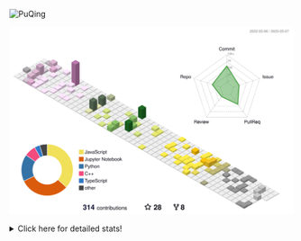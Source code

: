 ![PuQing](https://user-images.githubusercontent.com/27223114/171565019-9a56fae6-b08b-421f-99db-7e830da42371.png)

![](./profile-3d-contrib/profile-season-animate.svg)

<details>
<summary>Click here for detailed stats!</summary>

<!--START_SECTION:waka-->
**I'm a Night 🦉** 

```text
🌞 Morning                43 commits          ██░░░░░░░░░░░░░░░░░░░░░░░   07.89 % 
🌆 Daytime                200 commits         █████████░░░░░░░░░░░░░░░░   36.70 % 
🌃 Evening                118 commits         █████░░░░░░░░░░░░░░░░░░░░   21.65 % 
🌙 Night                  184 commits         ████████░░░░░░░░░░░░░░░░░   33.76 % 
```


📊 **This Week I Spent My Time On** 

```text
💬 Programming Languages: 
Python                   58 mins             ██████████████████░░░░░░░   70.93 % 
C                        13 mins             ████░░░░░░░░░░░░░░░░░░░░░   16.09 % 
C++                      10 mins             ███░░░░░░░░░░░░░░░░░░░░░░   12.14 % 
TOML                     0 secs              ░░░░░░░░░░░░░░░░░░░░░░░░░   00.79 % 
Markdown                 0 secs              ░░░░░░░░░░░░░░░░░░░░░░░░░   00.05 % 

🔥 Editors: 
VS Code                  1 hr 23 mins        █████████████████████████   100.00 % 

💻 Operating System: 
Mac                      1 hr 2 mins         ███████████████████░░░░░░   75.55 % 
Windows                  19 mins             ██████░░░░░░░░░░░░░░░░░░░   23.61 % 
WSL                      0 secs              ░░░░░░░░░░░░░░░░░░░░░░░░░   00.84 % 
```


<!--END_SECTION:waka-->
</details>
